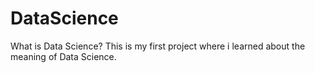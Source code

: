 # DataScience
What is Data Science?
This is my first project where i learned about the meaning of Data Science.
